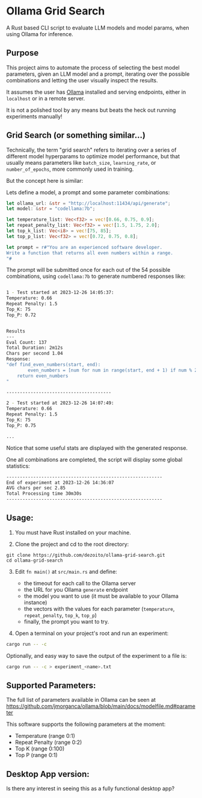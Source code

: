 # Ollama Grid Search

A Rust based CLI script to evaluate LLM models and model params, when using Ollama for inference.

## Purpose

This project aims to automate the process of selecting the best model parameters, given an LLM model and a prompt, iterating over the possible combinations and letting the user visually inspect the results.

It assumes the user has [Ollama](https://www.ollama.ai) installed and serving endpoints, either in `localhost` or in a remote server.

It is not a polished tool by any means but beats the heck out running experiments manually!

## Grid Search (or something similar...)

Technically, the term "grid search" refers to iterating over a series of different model hyperparams to optimize model performance, but that usually means parameters like `batch_size`, `learning_rate`, or `number_of_epochs`, more commonly used in training.

But the concept here is similar:

Lets define a model, a prompt and some parameter combinations:

```rs
let ollama_url: &str = "http://localhost:11434/api/generate";
let model: &str = "codellama:7b";

let temperature_list: Vec<f32> = vec![0.66, 0.75, 0.9];
let repeat_penalty_list: Vec<f32> = vec![1.5, 1.75, 2.0];
let top_k_list: Vec<i8> = vec![75, 85];
let top_p_list: Vec<f32> = vec![0.72, 0.75, 0.8];

let prompt = r#"You are an experienced software developer.
Write a function that returns all even numbers within a range.
"#

```

The prompt will be submitted once for each out of the 54 possible combinations, using `codellama:7b` to generate numbered responses like:

```sh

1 - Test started at 2023-12-26 14:05:37:
Temperature: 0.66
Repeat Penalty: 1.5
Top_K: 75
Top_P: 0.72


Results
---
Eval Count: 137
Total Duration: 2m12s
Chars per second 1.04
Response:
"def find_even_numbers(start, end):
        even_numbers = [num for num in range(start, end + 1) if num % 2 == 0]
    return even_numbers
"

---------------------------------------

2 - Test started at 2023-12-26 14:07:49:
Temperature: 0.66
Repeat Penalty: 1.5
Top_K: 75
Top_P: 0.75

...
```

Notice that some useful stats are displayed with the generated response.

One all combinations are completed, the script will display some global statistics:

```sh
----------------------------------------------------------
End of experiment at 2023-12-26 14:36:07
AVG chars per sec 2.85
Total Processing time 30m30s
----------------------------------------------------------
```

## Usage:

1. You must have Rust installed on your machine.

2. Clone the project and cd to the root directory:

```
git clone https://github.com/dezoito/ollama-grid-search.git
cd ollama-grid-search
```

3. Edit `fn main()` at `src/main.rs` and define:

   - the timeout for each call to the Ollama server
   - the URL for you Ollama `generate` endpoint
   - the model you want to use (it must be available to your Ollama instance)
   - the vectors with the values for each parameter (`temperature`, `repeat_penalty`, `top_k`, `top_p`)
   - finally, the prompt you want to try.

4. Open a terminal on your project's root and run an experiment:

```sh
cargo run -- -c
```

Optionally, and easy way to save the output of the experiment to a file is:

```sh
cargo run -- -c > experiment_<name>.txt
```

## Supported Parameters:

The full list of parameters available in Ollama can be seen at https://github.com/jmorganca/ollama/blob/main/docs/modelfile.md#parameter

This software supports the following parameters at the moment:

- Temperature (range 0:1)
- Repeat Penalty (range 0:2)
- Top K (range 0:100)
- Top P (range 0:1)

## Desktop App version:

Is there any interest in seeing this as a fully functional desktop app?
